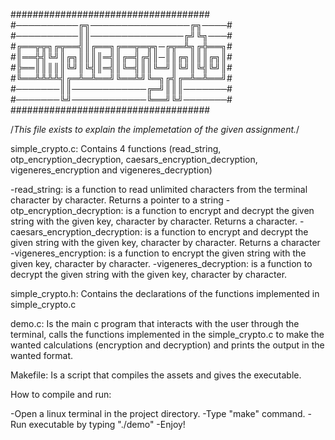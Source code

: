 ####################################
#──────────╔╗────────────────╔╗────#
#──────────║║───────────────╔╝╚╗───#
#╔══╦╦╗╔╦══╣║╔══╗╔══╦═╦╗─╔╦═╩╗╔╬══╗#
#║══╬╣╚╝║╔╗║║║║═╣║╔═╣╔╣║─║║╔╗║║║╔╗║#
#╠══║║║║║╚╝║╚╣║═╣║╚═╣║║╚═╝║╚╝║╚╣╚╝║#
#╚══╩╩╩╩╣╔═╩═╩══╝╚══╩╝╚═╗╔╣╔═╩═╩══╝#
#───────║║────────────╔═╝║║║───────#
#───────╚╝────────────╚══╝╚╝───────#
####################################

/*This file exists to explain the implemetation of the given assignment.*/

simple_crypto.c: Contains 4 functions (read_string, otp_encryption_decryption, 
caesars_encryption_decryption, vigeneres_encryption and vigeneres_decryption)

  -read_string: is a function to read unlimited characters from the terminal 
   character by character. Returns a pointer to a string
  -otp_encryption_decryption: is a function to encrypt and decrypt the given 
   string with the given key, character by character. Returns a character.
  -caesars_encryption_decryption: is a function to encrypt and decrypt the 
   given string with the given key, character by character. Returns a character
  -vigeneres_encryption: is a function to encrypt the given string with the 
   given key, character by character.
  -vigeneres_decryption: is a function to decrypt the given string with the 
   given key, character by character.  


simple_crypto.h: Contains the declarations of the functions implemented in 
simple_crypto.c

demo.c: Is the main c program that interacts with the user through the terminal, 
calls the functions implemented in the simple_crypto.c to make the wanted 
calculations (encryption and decryption) and prints the output in the wanted 
format.

Makefile: Is a script that compiles the assets and gives the executable.

How to compile and run:

  -Open a linux terminal in the project directory.
  -Type "make" command.
  -Run executable by typing "./demo"
  -Enjoy!
